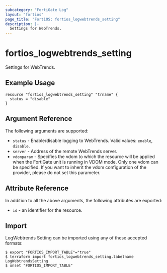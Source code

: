 ```yaml
---
subcategory: "FortiGate Log"
layout: "fortios"
page_title: "FortiOS: fortios_logwebtrends_setting"
description: |-
  Settings for WebTrends.
---
```


# fortios_logwebtrends_setting
Settings for WebTrends.

## Example Usage

```hcl
resource "fortios_logwebtrends_setting" "trname" {
  status = "disable"
}
```

## Argument Reference

The following arguments are supported:

* `status` - Enable/disable logging to WebTrends. Valid values: `enable`, `disable`.
* `server` - Address of the remote WebTrends server.
* `vdomparam` - Specifies the vdom to which the resource will be applied when the FortiGate unit is running in VDOM mode. Only one vdom can be specified. If you want to inherit the vdom configuration of the provider, please do not set this parameter.


## Attribute Reference

In addition to all the above arguments, the following attributes are exported:
* `id` - an identifier for the resource.

## Import

LogWebtrends Setting can be imported using any of these accepted formats:
```
$ export "FORTIOS_IMPORT_TABLE"="true"
$ terraform import fortios_logwebtrends_setting.labelname LogWebtrendsSetting
$ unset "FORTIOS_IMPORT_TABLE"
```
